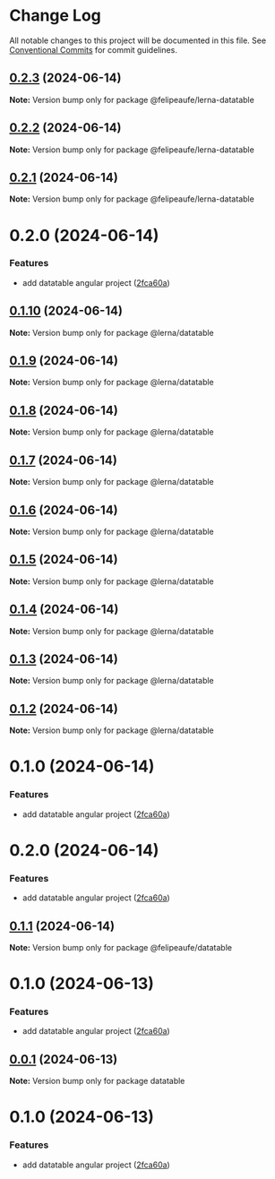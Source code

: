# Change Log

All notable changes to this project will be documented in this file.
See [Conventional Commits](https://conventionalcommits.org) for commit guidelines.

## [0.2.3](https://github.com/felipeaufe/lerna/compare/@felipeaufe/lerna-datatable@0.2.2...@felipeaufe/lerna-datatable@0.2.3) (2024-06-14)

**Note:** Version bump only for package @felipeaufe/lerna-datatable





## [0.2.2](https://github.com/felipeaufe/lerna/compare/@felipeaufe/lerna-datatable@0.2.1...@felipeaufe/lerna-datatable@0.2.2) (2024-06-14)

**Note:** Version bump only for package @felipeaufe/lerna-datatable





## [0.2.1](https://github.com/felipeaufe/lerna/compare/@felipeaufe/lerna-datatable@0.2.0...@felipeaufe/lerna-datatable@0.2.1) (2024-06-14)

**Note:** Version bump only for package @felipeaufe/lerna-datatable





# 0.2.0 (2024-06-14)


### Features

* add datatable angular project ([2fca60a](https://github.com/felipeaufe/lerna/commit/2fca60a6783c5604660963fa445860661f57df02))





## [0.1.10](https://github.com/felipeaufe/lerna/compare/@lerna/datatable@0.1.9...@lerna/datatable@0.1.10) (2024-06-14)

**Note:** Version bump only for package @lerna/datatable





## [0.1.9](https://github.com/felipeaufe/lerna/compare/@lerna/datatable@0.1.8...@lerna/datatable@0.1.9) (2024-06-14)

**Note:** Version bump only for package @lerna/datatable





## [0.1.8](https://github.com/felipeaufe/lerna/compare/@lerna/datatable@0.1.7...@lerna/datatable@0.1.8) (2024-06-14)

**Note:** Version bump only for package @lerna/datatable





## [0.1.7](https://github.com/felipeaufe/lerna/compare/@lerna/datatable@0.1.6...@lerna/datatable@0.1.7) (2024-06-14)

**Note:** Version bump only for package @lerna/datatable





## [0.1.6](https://github.com/felipeaufe/lerna/compare/@lerna/datatable@0.1.5...@lerna/datatable@0.1.6) (2024-06-14)

**Note:** Version bump only for package @lerna/datatable





## [0.1.5](https://github.com/felipeaufe/lerna/compare/@lerna/datatable@0.1.4...@lerna/datatable@0.1.5) (2024-06-14)

**Note:** Version bump only for package @lerna/datatable





## [0.1.4](https://github.com/felipeaufe/lerna/compare/@lerna/datatable@0.1.3...@lerna/datatable@0.1.4) (2024-06-14)

**Note:** Version bump only for package @lerna/datatable





## [0.1.3](https://github.com/felipeaufe/lerna/compare/@lerna/datatable@0.1.2...@lerna/datatable@0.1.3) (2024-06-14)

**Note:** Version bump only for package @lerna/datatable





## [0.1.2](https://github.com/felipeaufe/lerna/compare/@lerna/datatable@0.1.1...@lerna/datatable@0.1.2) (2024-06-14)

**Note:** Version bump only for package @lerna/datatable





# 0.1.0 (2024-06-14)


### Features

* add datatable angular project ([2fca60a](https://github.com/felipeaufe/lerna/commit/2fca60a6783c5604660963fa445860661f57df02))





# 0.2.0 (2024-06-14)


### Features

* add datatable angular project ([2fca60a](https://github.com/felipeaufe/lerna/commit/2fca60a6783c5604660963fa445860661f57df02))





## [0.1.1](https://github.com/felipeaufe/lerna/compare/@felipeaufe/datatable@0.1.0...@felipeaufe/datatable@0.1.1) (2024-06-14)

**Note:** Version bump only for package @felipeaufe/datatable





# 0.1.0 (2024-06-13)


### Features

* add datatable angular project ([2fca60a](https://github.com/felipeaufe/lerna/commit/2fca60a6783c5604660963fa445860661f57df02))





## [0.0.1](https://github.com/felipeaufe/lerna/compare/datatable@0.1.0...datatable@0.0.1) (2024-06-13)

**Note:** Version bump only for package datatable





# 0.1.0 (2024-06-13)


### Features

* add datatable angular project ([2fca60a](https://github.com/felipeaufe/lerna/commit/2fca60a6783c5604660963fa445860661f57df02))
